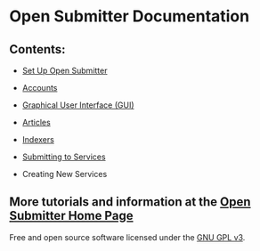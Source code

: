 # Open Submitter Documentation

## Contents:
- [Set Up Open Submitter][f159407d]
- [Accounts][f3cb5827]
- [Graphical User Interface (GUI)][90d887fa]
- [Articles][305c1ef4]
- [Indexers][a2eb8215]
- [Submitting to Services][0c9539fb]
- Creating New Services

  [489d3415]: prerequisites.md "Open Submitter Prerequisites"
  [f159407d]: install-cli.md "Open Submitter CLI Install"
  [f3cb5827]: accounts.md "Open Submitter Documentation - Accounts"
  [90d887fa]: gui.md "Open Submitter Graphical User Interface (GUI)"
  [305c1ef4]: articles.md "Open Submitter Article Creation"
  [a2eb8215]: indexers.md "Open Submitter Indexers"
  [0c9539fb]: submit.md "Open Submitter Submitting to Services"


## More tutorials and information at the [Open Submitter Home Page][76d3e968]

Free and open source software licensed under the [GNU GPL v3][efb18a06].

  [76d3e968]: http://opensubmitter.org/ "Free and open source backlinking software app."
  [efb18a06]: https://www.gnu.org/licenses/gpl-3.0.en.html "Open Submitter GNU GPL License"
